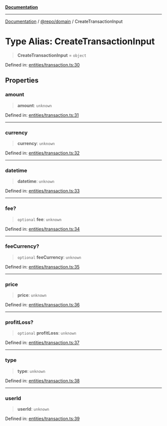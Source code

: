 [**Documentation**](../../../README.md)

***

[Documentation](../../../README.md) / [@repo/domain](../README.md) / CreateTransactionInput

# Type Alias: CreateTransactionInput

> **CreateTransactionInput** = `object`

Defined in: [entities/transaction.ts:30](https://github.com/o3osatoshi/experiment/blob/5bd7d1b2e07e346ab8abb44ddf7730e7fe84cf4f/packages/domain/src/entities/transaction.ts#L30)

## Properties

### amount

> **amount**: `unknown`

Defined in: [entities/transaction.ts:31](https://github.com/o3osatoshi/experiment/blob/5bd7d1b2e07e346ab8abb44ddf7730e7fe84cf4f/packages/domain/src/entities/transaction.ts#L31)

***

### currency

> **currency**: `unknown`

Defined in: [entities/transaction.ts:32](https://github.com/o3osatoshi/experiment/blob/5bd7d1b2e07e346ab8abb44ddf7730e7fe84cf4f/packages/domain/src/entities/transaction.ts#L32)

***

### datetime

> **datetime**: `unknown`

Defined in: [entities/transaction.ts:33](https://github.com/o3osatoshi/experiment/blob/5bd7d1b2e07e346ab8abb44ddf7730e7fe84cf4f/packages/domain/src/entities/transaction.ts#L33)

***

### fee?

> `optional` **fee**: `unknown`

Defined in: [entities/transaction.ts:34](https://github.com/o3osatoshi/experiment/blob/5bd7d1b2e07e346ab8abb44ddf7730e7fe84cf4f/packages/domain/src/entities/transaction.ts#L34)

***

### feeCurrency?

> `optional` **feeCurrency**: `unknown`

Defined in: [entities/transaction.ts:35](https://github.com/o3osatoshi/experiment/blob/5bd7d1b2e07e346ab8abb44ddf7730e7fe84cf4f/packages/domain/src/entities/transaction.ts#L35)

***

### price

> **price**: `unknown`

Defined in: [entities/transaction.ts:36](https://github.com/o3osatoshi/experiment/blob/5bd7d1b2e07e346ab8abb44ddf7730e7fe84cf4f/packages/domain/src/entities/transaction.ts#L36)

***

### profitLoss?

> `optional` **profitLoss**: `unknown`

Defined in: [entities/transaction.ts:37](https://github.com/o3osatoshi/experiment/blob/5bd7d1b2e07e346ab8abb44ddf7730e7fe84cf4f/packages/domain/src/entities/transaction.ts#L37)

***

### type

> **type**: `unknown`

Defined in: [entities/transaction.ts:38](https://github.com/o3osatoshi/experiment/blob/5bd7d1b2e07e346ab8abb44ddf7730e7fe84cf4f/packages/domain/src/entities/transaction.ts#L38)

***

### userId

> **userId**: `unknown`

Defined in: [entities/transaction.ts:39](https://github.com/o3osatoshi/experiment/blob/5bd7d1b2e07e346ab8abb44ddf7730e7fe84cf4f/packages/domain/src/entities/transaction.ts#L39)
